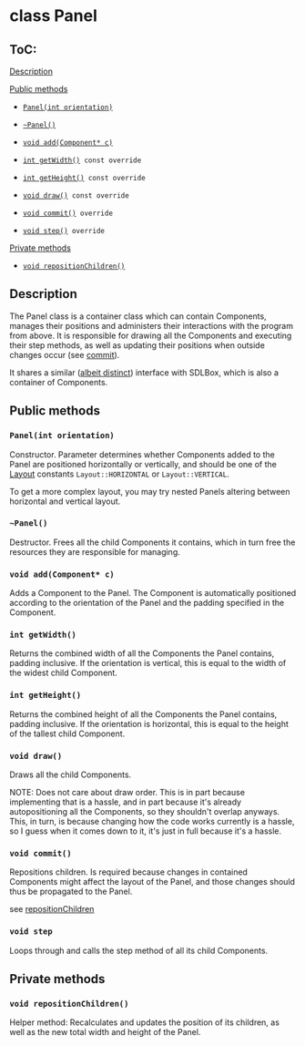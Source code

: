 # class Panel

## ToC:

[Description](#description)

[Public methods](#public-methods)

* [`Panel(int orientation)`](#panelint-orientation)
* [`~Panel()`](#panel)

* [`void add(Component* c)`](#addcomponent-c)

* [`int getWidth()`](#int-getwidth)` const override`
* [`int getHeight()`](#int-getheight)` const override`

* [`void draw()`](#void-draw)` const override`

* [`void commit()`](#void-commit)` override`

* [`void step()`](#void-step)` override`

[Private methods](#private-methods)

* [`void repositionChildren()`](#void-repositionchildren)

## Description

The Panel class is a container class which can contain Components, manages
their positions and administers their interactions with the program from above.
It is responsible for drawing all the Components and executing their step
methods, as well as updating their positions when outside changes occur (see
[commit](#void-commit)).

It shares a similar ([albeit distinct](#SDLBox.md#design-decisions)) interface
with SDLBox, which is also a container of Components.

## Public methods

### `Panel(int orientation)`

Constructor. Parameter determines whether Components added to the Panel are
positioned horizontally or vertically, and should be one of the
[Layout](Layout.md) constants `Layout::HORIZONTAL` or `Layout::VERTICAL`.

To get a more complex layout, you may try nested Panels altering between
horizontal and vertical layout.

### `~Panel()`

Destructor. Frees all the child Components it contains, which in turn free the
resources they are responsible for managing.

### `void add(Component* c)`

Adds a Component to the Panel. The Component is automatically positioned
according to the orientation of the Panel and the padding specified in the
Component.

### `int getWidth()`

Returns the combined width of all the Components the Panel contains, padding
inclusive. If the orientation is vertical, this is equal to the width of the
widest child Component.

### `int getHeight()`

Returns the combined height of all the Components the Panel contains, padding
inclusive. If the orientation is horizontal, this is equal to the height of the
tallest child Component.

### `void draw()`

Draws all the child Components.

NOTE: Does not care about draw order. This is in part because implementing that
is a hassle, and in part because it's already autopositioning all the
Components, so they shouldn't overlap anyways. This, in turn, is because
changing how the code works currently is a hassle, so I guess when it comes down
to it, it's just in full because it's a hassle.

### `void commit()`

Repositions children. Is required because changes in contained Components might
affect the layout of the Panel, and those changes should thus be propagated to
the Panel.

see [repositionChildren](#void-repositionchildren)

### `void step`

Loops through and calls the step method of all its child Components.

## Private methods

### `void repositionChildren()`

Helper method: Recalculates and updates the position of its children, as well as
the new total width and height of the Panel.
